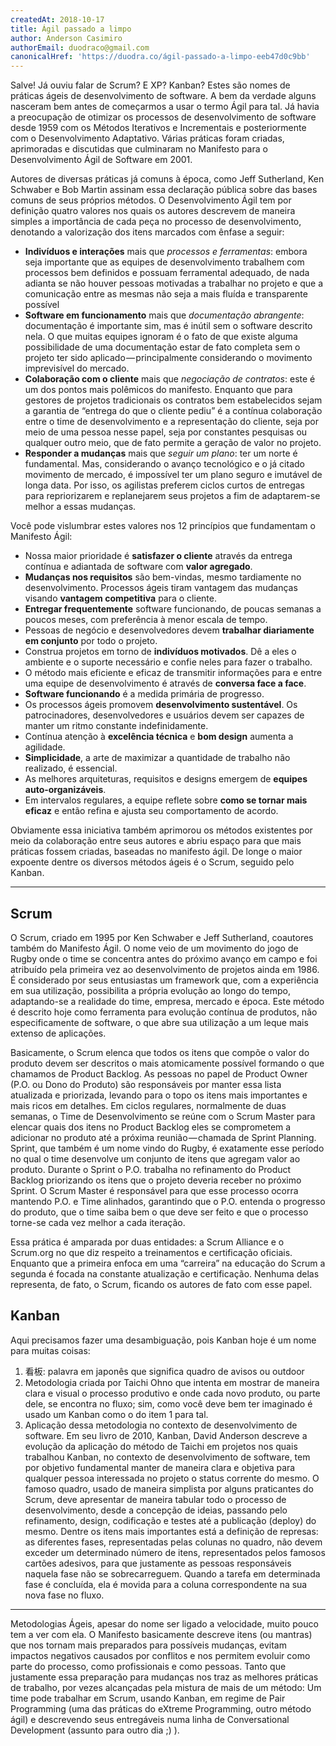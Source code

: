 ```yaml
---
createdAt: 2018-10-17
title: Ágil passado a limpo
author: Anderson Casimiro
authorEmail: duodraco@gmail.com
canonicalHref: 'https://duodra.co/ágil-passado-a-limpo-eeb47d0c9bb'
---
```


Salve! Já ouviu falar de Scrum? E XP? Kanban? Estes são nomes de práticas ágeis de desenvolvimento de software. A bem da verdade alguns nasceram bem antes de começarmos a usar o termo Ágil para tal. Já havia a preocupação de otimizar os processos de desenvolvimento de software desde 1959 com os Métodos Iterativos e Incrementais e posteriormente com o Desenvolvimento Adaptativo. Várias práticas foram criadas, aprimoradas e discutidas que culminaram no Manifesto para o Desenvolvimento Ágil de Software em 2001.

Autores de diversas práticas já comuns à época, como Jeff Sutherland, Ken Schwaber e Bob Martin assinam essa declaração pública sobre das bases comuns de seus próprios métodos. O Desenvolvimento Ágil tem por definição quatro valores nos quais os autores descrevem de maneira simples a importância de cada peça no processo de desenvolvimento, denotando a valorização dos itens marcados com ênfase a seguir:

* **Indivíduos e interações** mais que *processos e ferramentas*: embora seja importante que as equipes de desenvolvimento trabalhem com processos bem definidos e possuam ferramental adequado, de nada adianta se não houver pessoas motivadas a trabalhar no projeto e que a comunicação entre as mesmas não seja a mais fluída e transparente possível
* **Software em funcionamento** mais que *documentação abrangente*: documentação é importante sim, mas é inútil sem o software descrito nela. O que muitas equipes ignoram é o fato de que existe alguma possibilidade de uma documentação estar de fato completa sem o projeto ter sido aplicado — principalmente considerando o movimento imprevisível do mercado.
* **Colaboração com o cliente** mais que *negociação de contratos*: este é um dos pontos mais polêmicos do manifesto. Enquanto que para gestores de projetos tradicionais os contratos bem estabelecidos sejam a garantia de “entrega do que o cliente pediu” é a contínua colaboração entre o time de desenvolvimento e a representação do cliente, seja por meio de uma pessoa nesse papel, seja por constantes pesquisas ou qualquer outro meio, que de fato permite a geração de valor no projeto.
* **Responder a mudanças** mais que *seguir um plano*: ter um norte é fundamental. Mas, considerando o avanço tecnológico e o já citado movimento de mercado, é impossível ter um plano seguro e imutável de longa data. Por isso, os agilistas preferem ciclos curtos de entregas para repriorizarem e replanejarem seus projetos a fim de adaptarem-se melhor a essas mudanças.

Você pode vislumbrar estes valores nos 12 princípios que fundamentam o Manifesto Ágil:

* Nossa maior prioridade é **satisfazer o cliente** através da entrega contínua e adiantada de software com **valor agregado**.
* **Mudanças nos requisitos** são bem-vindas, mesmo tardiamente no desenvolvimento. Processos ágeis tiram vantagem das mudanças visando **vantagem competitiva** para o cliente.
* **Entregar frequentemente** software funcionando, de poucas semanas a poucos meses, com preferência à menor escala de tempo.
* Pessoas de negócio e desenvolvedores devem **trabalhar diariamente em conjunto** por todo o projeto.
* Construa projetos em torno de **indivíduos motivados**. Dê a eles o ambiente e o suporte necessário e confie neles para fazer o trabalho.
* O método mais eficiente e eficaz de transmitir informações para e entre uma equipe de desenvolvimento é através de **conversa face a face**.
* **Software funcionando** é a medida primária de progresso.
* Os processos ágeis promovem **desenvolvimento sustentável**. Os patrocinadores, desenvolvedores e usuários devem ser capazes de manter um ritmo constante indefinidamente.
* Contínua atenção à **excelência técnica** e **bom design** aumenta a agilidade.
* **Simplicidade**, a arte de maximizar a quantidade de trabalho não realizado, é essencial.
* As melhores arquiteturas, requisitos e designs emergem de **equipes auto-organizáveis**.
* Em intervalos regulares, a equipe reflete sobre **como se tornar mais eficaz** e então refina e ajusta seu comportamento de acordo.

Obviamente essa iniciativa também aprimorou os métodos existentes por meio da colaboração entre seus autores e abriu espaço para que mais práticas fossem criadas, baseadas no manifesto ágil. De longe o maior expoente dentre os diversos métodos ágeis é o Scrum, seguido pelo Kanban.

---

## Scrum
O Scrum, criado em 1995 por Ken Schwaber e Jeff Sutherland, coautores também do Manifesto Ágil. O nome veio de um movimento do jogo de Rugby onde o time se concentra antes do próximo avanço em campo e foi atribuído pela primeira vez ao desenvolvimento de projetos ainda em 1986. É considerado por seus entusiastas um framework que, com a experiência em sua utilização, possibilita a própria evolução ao longo do tempo, adaptando-se a realidade do time, empresa, mercado e época. Este método é descrito hoje como ferramenta para evolução contínua de produtos, não especificamente de software, o que abre sua utilização a um leque mais extenso de aplicações.

Basicamente, o Scrum elenca que todos os itens que compõe o valor do produto devem ser descritos o mais atomicamente possível formando o que chamamos de Product Backlog. As pessoas no papel de Product Owner (P.O. ou Dono do Produto) são responsáveis por manter essa lista atualizada e priorizada, levando para o topo os itens mais importantes e mais ricos em detalhes. Em ciclos regulares, normalmente de duas semanas, o Time de Desenvolvimento se reúne com o Scrum Master para elencar quais dos itens no Product Backlog eles se comprometem a adicionar no produto até a próxima reunião — chamada de Sprint Planning. Sprint, que também é um nome vindo do Rugby, é exatamente esse período no qual o time desenvolve um conjunto de itens que agregam valor ao produto. Durante o Sprint o P.O. trabalha no refinamento do Product Backlog priorizando os itens que o projeto deveria receber no próximo Sprint. O Scrum Master é responsável para que esse processo ocorra mantendo P.O. e Time alinhados, garantindo que o P.O. entenda o progresso do produto, que o time saiba bem o que deve ser feito e que o processo torne-se cada vez melhor a cada iteração.

Essa prática é amparada por duas entidades: a Scrum Alliance e o Scrum.org no que diz respeito a treinamentos e certificação oficiais. Enquanto que a primeira enfoca em uma “carreira” na educação do Scrum a segunda é focada na constante atualização e certificação. Nenhuma delas representa, de fato, o Scrum, ficando os autores de fato com esse papel.

## Kanban
Aqui precisamos fazer uma desambiguação, pois Kanban hoje é um nome para muitas coisas:

1. 看板: palavra em japonês que significa quadro de avisos ou outdoor
2. Metodologia criada por Taichi Ohno que intenta em mostrar de maneira clara e visual o processo produtivo e onde cada novo produto, ou parte dele, se encontra no fluxo; sim, como você deve bem ter imaginado é usado um Kanban como o do item 1 para tal.
3. Aplicação dessa metodologia no contexto de desenvolvimento de software. Em seu livro de 2010, Kanban, David Anderson descreve a evolução da aplicação do método de Taichi em projetos nos quais trabalhou
Kanban, no contexto de desenvolvimento de software, tem por objetivo fundamental manter de maneira clara e objetiva para qualquer pessoa interessada no projeto o status corrente do mesmo. O famoso quadro, usado de maneira simplista por alguns praticantes do Scrum, deve apresentar de maneira tabular todo o processo de desenvolvimento, desde a concepção de ideias, passando pelo refinamento, design, codificação e testes até a publicação (deploy) do mesmo. Dentre os itens mais importantes está a definição de represas: as diferentes fases, representadas pelas colunas no quadro, não devem exceder um determinado número de itens, representados pelos famosos cartões adesivos, para que justamente as pessoas responsáveis naquela fase não se sobrecarreguem. Quando a tarefa em determinada fase é concluída, ela é movida para a coluna correspondente na sua nova fase no fluxo.

---

Metodologias Ágeis, apesar do nome ser ligado a velocidade, muito pouco tem a ver com ela. O Manifesto basicamente descreve itens (ou mantras) que nos tornam mais preparados para possíveis mudanças, evitam impactos negativos causados por conflitos e nos permitem evoluir como parte do processo, como profissionais e como pessoas. Tanto que justamente essa preparação para mudanças nos traz as melhores práticas de trabalho, por vezes alcançadas pela mistura de mais de um método: Um time pode trabalhar em Scrum, usando Kanban, em regime de Pair Programming (uma das práticas do eXtreme Programming, outro método ágil) e descrevendo seus entregáveis numa linha de Conversational Development (assunto para outro dia ;) ).
